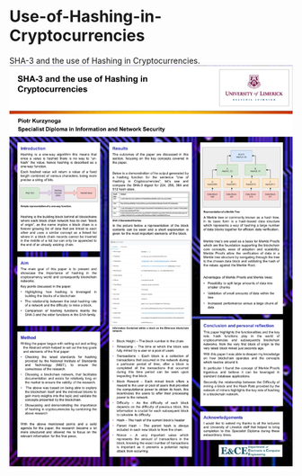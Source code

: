 # Use-of-Hashing-in-Cryptocurrencies
SHA-3 and the use of Hashing in Cryptocurrencies.
![Alt text](UseofHashingPosterFinal.jpg?raw=true "Title")
